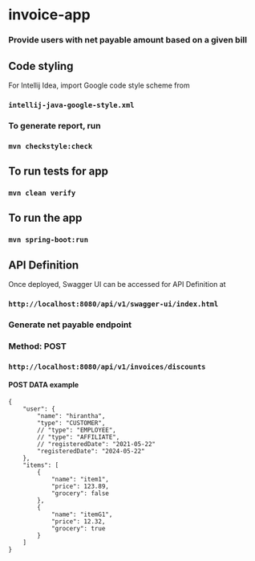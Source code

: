 # invoice-app
### Provide users with net payable amount based on a given bill


## Code styling

For Intellij Idea, import Google code style scheme from
### ``intellij-java-google-style.xml``


### To generate report, run
### ``mvn checkstyle:check``


## To run tests for app
### ``mvn clean verify``


## To run the app
### ``mvn spring-boot:run``

## API Definition

Once deployed, Swagger UI can be accessed for API Definition at
### ``http://localhost:8080/api/v1/swagger-ui/index.html``

### Generate net payable endpoint

### Method: POST
### ``http://localhost:8080/api/v1/invoices/discounts``

#### POST DATA example

```
{
    "user": {
        "name": "hirantha",
        "type": "CUSTOMER",
        // "type": "EMPLOYEE",
        // "type": "AFFILIATE",
        // "registeredDate": "2021-05-22"
        "registeredDate": "2024-05-22"
    },
    "items": [
        {
            "name": "item1",
            "price": 123.89,
            "grocery": false
        },
        {
            "name": "itemG1",
            "price": 12.32,
            "grocery": true
        }
    ]
}
```
